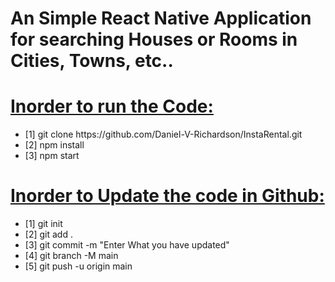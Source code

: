 # An Simple React Native Application for searching Houses or Rooms in Cities, Towns, etc..

<h1><u>Inorder to run the Code:</u></h1>
<ul>
<li>[1] git clone https://github.com/Daniel-V-Richardson/InstaRental.git</li>
<li>[2] npm install</li>
<li>[3] npm start</li>
</ul>

<h1><u>Inorder to Update the code in Github:</u></h1>

<ul>
<li>[1] git init</li>
<li>[2] git add .</li>
<li>[3] git commit -m "Enter What you have updated"</li>
<li>[4] git branch -M main</li>
<li>[5] git push -u origin main</li>
</ul>
